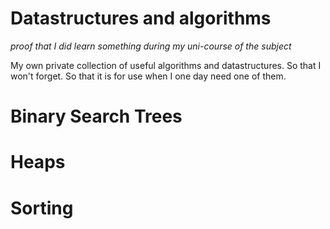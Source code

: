 # Datastructures and algorithms
_proof that I did learn something during my uni-course of the subject_

My own private collection of useful algorithms and datastructures. So that I won't forget. So that it is for use when I one day need one of them. 

# Binary Search Trees

# Heaps 

# Sorting
